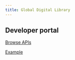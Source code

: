 ```yaml
---
title: Global Digital Library
---
```


## Developer portal

[Browse APIs](/browse)

[Example](/example)
